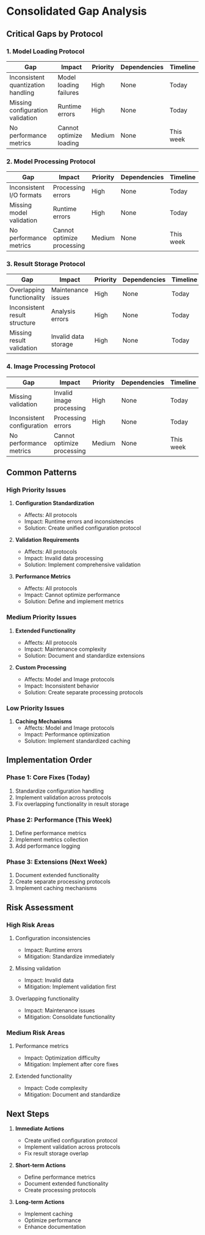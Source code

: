 # Consolidated Gap Analysis

## Critical Gaps by Protocol

### 1. Model Loading Protocol
| Gap | Impact | Priority | Dependencies | Timeline |
|-----|--------|----------|--------------|----------|
| Inconsistent quantization handling | Model loading failures | High | None | Today |
| Missing configuration validation | Runtime errors | High | None | Today |
| No performance metrics | Cannot optimize loading | Medium | None | This week |

### 2. Model Processing Protocol
| Gap | Impact | Priority | Dependencies | Timeline |
|-----|--------|----------|--------------|----------|
| Inconsistent I/O formats | Processing errors | High | None | Today |
| Missing model validation | Runtime errors | High | None | Today |
| No performance metrics | Cannot optimize processing | Medium | None | This week |

### 3. Result Storage Protocol
| Gap | Impact | Priority | Dependencies | Timeline |
|-----|--------|----------|--------------|----------|
| Overlapping functionality | Maintenance issues | High | None | Today |
| Inconsistent result structure | Analysis errors | High | None | Today |
| Missing result validation | Invalid data storage | High | None | Today |

### 4. Image Processing Protocol
| Gap | Impact | Priority | Dependencies | Timeline |
|-----|--------|----------|--------------|----------|
| Missing validation | Invalid image processing | High | None | Today |
| Inconsistent configuration | Processing errors | High | None | Today |
| No performance metrics | Cannot optimize processing | Medium | None | This week |

## Common Patterns

### High Priority Issues
1. **Configuration Standardization**
   - Affects: All protocols
   - Impact: Runtime errors and inconsistencies
   - Solution: Create unified configuration protocol

2. **Validation Requirements**
   - Affects: All protocols
   - Impact: Invalid data processing
   - Solution: Implement comprehensive validation

3. **Performance Metrics**
   - Affects: All protocols
   - Impact: Cannot optimize performance
   - Solution: Define and implement metrics

### Medium Priority Issues
1. **Extended Functionality**
   - Affects: All protocols
   - Impact: Maintenance complexity
   - Solution: Document and standardize extensions

2. **Custom Processing**
   - Affects: Model and Image protocols
   - Impact: Inconsistent behavior
   - Solution: Create separate processing protocols

### Low Priority Issues
1. **Caching Mechanisms**
   - Affects: Model and Image protocols
   - Impact: Performance optimization
   - Solution: Implement standardized caching

## Implementation Order

### Phase 1: Core Fixes (Today)
1. Standardize configuration handling
2. Implement validation across protocols
3. Fix overlapping functionality in result storage

### Phase 2: Performance (This Week)
1. Define performance metrics
2. Implement metrics collection
3. Add performance logging

### Phase 3: Extensions (Next Week)
1. Document extended functionality
2. Create separate processing protocols
3. Implement caching mechanisms

## Risk Assessment

### High Risk Areas
1. Configuration inconsistencies
   - Impact: Runtime errors
   - Mitigation: Standardize immediately

2. Missing validation
   - Impact: Invalid data
   - Mitigation: Implement validation first

3. Overlapping functionality
   - Impact: Maintenance issues
   - Mitigation: Consolidate functionality

### Medium Risk Areas
1. Performance metrics
   - Impact: Optimization difficulty
   - Mitigation: Implement after core fixes

2. Extended functionality
   - Impact: Code complexity
   - Mitigation: Document and standardize

## Next Steps

1. **Immediate Actions**
   - Create unified configuration protocol
   - Implement validation across protocols
   - Fix result storage overlap

2. **Short-term Actions**
   - Define performance metrics
   - Document extended functionality
   - Create processing protocols

3. **Long-term Actions**
   - Implement caching
   - Optimize performance
   - Enhance documentation 